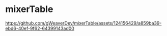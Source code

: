 # mixerTable



https://github.com/gWeaverDev/mixerTable/assets/124156429/a859ba39-ebd6-40ef-9f62-64399143ad00

